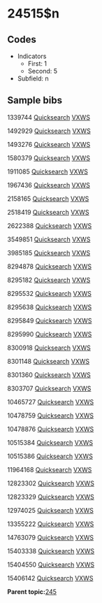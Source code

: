 # 24515$n

## Codes

-   Indicators
    -   First: 1
    -   Second: 5
-   Subfield: n

## Sample bibs

1339744 [Quicksearch](https://search.library.yale.edu/catalog/1339744) [VXWS](http://prodorbis.library.yale.edu:7014/vxws/GetHoldingsService?bibId=1339744)

1492929 [Quicksearch](https://search.library.yale.edu/catalog/1492929) [VXWS](http://prodorbis.library.yale.edu:7014/vxws/GetHoldingsService?bibId=1492929)

1493276 [Quicksearch](https://search.library.yale.edu/catalog/1493276) [VXWS](http://prodorbis.library.yale.edu:7014/vxws/GetHoldingsService?bibId=1493276)

1580379 [Quicksearch](https://search.library.yale.edu/catalog/1580379) [VXWS](http://prodorbis.library.yale.edu:7014/vxws/GetHoldingsService?bibId=1580379)

1911085 [Quicksearch](https://search.library.yale.edu/catalog/1911085) [VXWS](http://prodorbis.library.yale.edu:7014/vxws/GetHoldingsService?bibId=1911085)

1967436 [Quicksearch](https://search.library.yale.edu/catalog/1967436) [VXWS](http://prodorbis.library.yale.edu:7014/vxws/GetHoldingsService?bibId=1967436)

2158165 [Quicksearch](https://search.library.yale.edu/catalog/2158165) [VXWS](http://prodorbis.library.yale.edu:7014/vxws/GetHoldingsService?bibId=2158165)

2518419 [Quicksearch](https://search.library.yale.edu/catalog/2518419) [VXWS](http://prodorbis.library.yale.edu:7014/vxws/GetHoldingsService?bibId=2518419)

2622388 [Quicksearch](https://search.library.yale.edu/catalog/2622388) [VXWS](http://prodorbis.library.yale.edu:7014/vxws/GetHoldingsService?bibId=2622388)

3549851 [Quicksearch](https://search.library.yale.edu/catalog/3549851) [VXWS](http://prodorbis.library.yale.edu:7014/vxws/GetHoldingsService?bibId=3549851)

3985185 [Quicksearch](https://search.library.yale.edu/catalog/3985185) [VXWS](http://prodorbis.library.yale.edu:7014/vxws/GetHoldingsService?bibId=3985185)

8294878 [Quicksearch](https://search.library.yale.edu/catalog/8294878) [VXWS](http://prodorbis.library.yale.edu:7014/vxws/GetHoldingsService?bibId=8294878)

8295182 [Quicksearch](https://search.library.yale.edu/catalog/8295182) [VXWS](http://prodorbis.library.yale.edu:7014/vxws/GetHoldingsService?bibId=8295182)

8295532 [Quicksearch](https://search.library.yale.edu/catalog/8295532) [VXWS](http://prodorbis.library.yale.edu:7014/vxws/GetHoldingsService?bibId=8295532)

8295638 [Quicksearch](https://search.library.yale.edu/catalog/8295638) [VXWS](http://prodorbis.library.yale.edu:7014/vxws/GetHoldingsService?bibId=8295638)

8295849 [Quicksearch](https://search.library.yale.edu/catalog/8295849) [VXWS](http://prodorbis.library.yale.edu:7014/vxws/GetHoldingsService?bibId=8295849)

8295990 [Quicksearch](https://search.library.yale.edu/catalog/8295990) [VXWS](http://prodorbis.library.yale.edu:7014/vxws/GetHoldingsService?bibId=8295990)

8300918 [Quicksearch](https://search.library.yale.edu/catalog/8300918) [VXWS](http://prodorbis.library.yale.edu:7014/vxws/GetHoldingsService?bibId=8300918)

8301148 [Quicksearch](https://search.library.yale.edu/catalog/8301148) [VXWS](http://prodorbis.library.yale.edu:7014/vxws/GetHoldingsService?bibId=8301148)

8301360 [Quicksearch](https://search.library.yale.edu/catalog/8301360) [VXWS](http://prodorbis.library.yale.edu:7014/vxws/GetHoldingsService?bibId=8301360)

8303707 [Quicksearch](https://search.library.yale.edu/catalog/8303707) [VXWS](http://prodorbis.library.yale.edu:7014/vxws/GetHoldingsService?bibId=8303707)

10465727 [Quicksearch](https://search.library.yale.edu/catalog/10465727) [VXWS](http://prodorbis.library.yale.edu:7014/vxws/GetHoldingsService?bibId=10465727)

10478759 [Quicksearch](https://search.library.yale.edu/catalog/10478759) [VXWS](http://prodorbis.library.yale.edu:7014/vxws/GetHoldingsService?bibId=10478759)

10478876 [Quicksearch](https://search.library.yale.edu/catalog/10478876) [VXWS](http://prodorbis.library.yale.edu:7014/vxws/GetHoldingsService?bibId=10478876)

10515384 [Quicksearch](https://search.library.yale.edu/catalog/10515384) [VXWS](http://prodorbis.library.yale.edu:7014/vxws/GetHoldingsService?bibId=10515384)

10515386 [Quicksearch](https://search.library.yale.edu/catalog/10515386) [VXWS](http://prodorbis.library.yale.edu:7014/vxws/GetHoldingsService?bibId=10515386)

11964168 [Quicksearch](https://search.library.yale.edu/catalog/11964168) [VXWS](http://prodorbis.library.yale.edu:7014/vxws/GetHoldingsService?bibId=11964168)

12823302 [Quicksearch](https://search.library.yale.edu/catalog/12823302) [VXWS](http://prodorbis.library.yale.edu:7014/vxws/GetHoldingsService?bibId=12823302)

12823329 [Quicksearch](https://search.library.yale.edu/catalog/12823329) [VXWS](http://prodorbis.library.yale.edu:7014/vxws/GetHoldingsService?bibId=12823329)

12974025 [Quicksearch](https://search.library.yale.edu/catalog/12974025) [VXWS](http://prodorbis.library.yale.edu:7014/vxws/GetHoldingsService?bibId=12974025)

13355222 [Quicksearch](https://search.library.yale.edu/catalog/13355222) [VXWS](http://prodorbis.library.yale.edu:7014/vxws/GetHoldingsService?bibId=13355222)

14763079 [Quicksearch](https://search.library.yale.edu/catalog/14763079) [VXWS](http://prodorbis.library.yale.edu:7014/vxws/GetHoldingsService?bibId=14763079)

15403338 [Quicksearch](https://search.library.yale.edu/catalog/15403338) [VXWS](http://prodorbis.library.yale.edu:7014/vxws/GetHoldingsService?bibId=15403338)

15404550 [Quicksearch](https://search.library.yale.edu/catalog/15404550) [VXWS](http://prodorbis.library.yale.edu:7014/vxws/GetHoldingsService?bibId=15404550)

15406142 [Quicksearch](https://search.library.yale.edu/catalog/15406142) [VXWS](http://prodorbis.library.yale.edu:7014/vxws/GetHoldingsService?bibId=15406142)

**Parent topic:**[245](../../tags/245/245.md)

